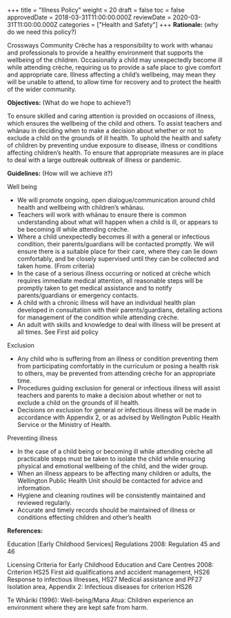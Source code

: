+++
title = "Illness Policy"
weight = 20
draft = false
toc = false
approvedDate = 2018-03-31T11:00:00.000Z
reviewDate = 2020-03-31T11:00:00.000Z
categories = ["Health and Safety"]
+++
**Rationale:** (why do we need this policy?)

Crossways Community Crèche has a responsibility to work with whanau and professionals to provide a healthy environment that supports the wellbeing of the children. Occasionally a child may unexpectedly become ill while attending crèche, requiring us to provide a safe place to give comfort and appropriate care. Illness affecting a child’s wellbeing, may mean they will be unable to attend, to allow time for recovery and to protect the health of the wider community.

**Objectives:** (What do we hope to achieve?)

To ensure skilled and caring attention is provided on occasions of illness, which ensures the wellbeing of the child and others. 
To assist teachers and whānau in deciding when to make a decision about whether or not to exclude a child on the grounds of ill health. 
To uphold the health and safety of children by preventing undue exposure to disease, illness or conditions affecting children’s health.
To ensure that appropriate measures are in place to deal with a large outbreak outbreak of illness or pandemic.

**Guidelines:** (How will we achieve it?)

Well being 
* We will promote ongoing, open dialogue/communication around child health and wellbeing with children’s whānau. 
* Teachers will work with whānau to ensure there is common understanding about what will happen when a child is ill, or appears to be becoming ill while attending crèche.    
* Where a child unexpectedly becomes ill with a general or infectious condition, their parents/guardians will be contacted promptly. We will ensure there is a suitable place for their care, where they can lie down comfortably, and be closely supervised until they can be collected and taken home. (From criteria)	
* In the case of a serious illness occurring or noticed at crèche which requires immediate medical attention, all reasonable steps will be promptly taken to get medical assistance and to notify parents/guardians or emergency contacts. 
* A child with a chronic illness will have an individual health plan developed in consultation with their parents/guardians, detailing actions for management of the condition while attending crèche. 
* An adult with skills and knowledge to deal with illness will be present at all times. See First aid policy 

Exclusion 
* Any child who is suffering from an illness or condition preventing them from participating comfortably in the curriculum or posing a health risk to others, may be prevented from attending crèche for an appropriate time.
* Procedures guiding exclusion for general or infectious illness will assist teachers and parents to make a decision about whether or not to exclude a child on the grounds of ill health. 
* Decisions on exclusion for general or infectious illness will be made in accordance with Appendix 2, or as advised by Wellington Public Health Service or the Ministry of Health.
 
Preventing illness
* In the case of a child being or becoming ill while attending crèche all practicable steps must be taken to isolate the child while ensuring physical and emotional wellbeing of the child, and the wider group.
* When an illness appears to be affecting many children or adults, the Wellington Public Health Unit should be contacted for advice and information. 
* Hygiene and cleaning routines will be consistently maintained and reviewed regularly.  
* Accurate and timely records should be maintained of illness or conditions effecting children and other’s health 

**References:**

Education [Early Childhood Services] Regulations 2008: Regulation 45 and 46

Licensing Criteria for Early Childhood Education and Care Centres 2008: Criterion HS25 First aid qualifications and accident management, HS26 Response to infectious illnesses, HS27 Medical assistance and PF27 Isolation area, Appendix 2: Infectious diseases for criterion HS26

Te Whāriki (1996): Well-being/Mana Atua: Children experience an environment where they are kept safe from harm.

